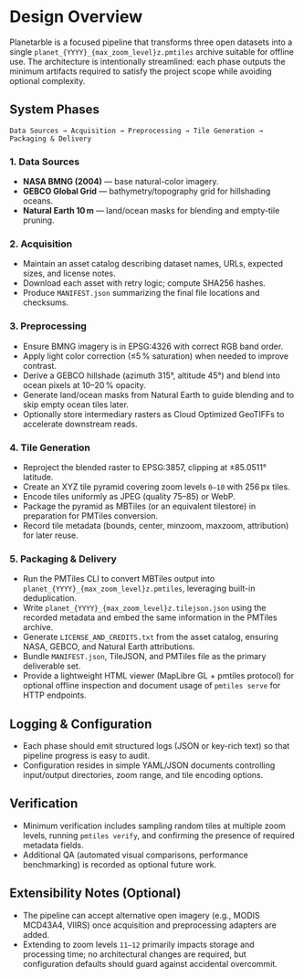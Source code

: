 # Design Overview

Planetarble is a focused pipeline that transforms three open datasets into a single `planet_{YYYY}_{max_zoom_level}z.pmtiles` archive suitable for offline use. The architecture is intentionally streamlined: each phase outputs the minimum artifacts required to satisfy the project scope while avoiding optional complexity.

## System Phases

```
Data Sources → Acquisition → Preprocessing → Tile Generation → Packaging & Delivery
```

### 1. Data Sources
- **NASA BMNG (2004)** — base natural-color imagery.
- **GEBCO Global Grid** — bathymetry/topography grid for hillshading oceans.
- **Natural Earth 10 m** — land/ocean masks for blending and empty-tile pruning.

### 2. Acquisition
- Maintain an asset catalog describing dataset names, URLs, expected sizes, and license notes.
- Download each asset with retry logic; compute SHA256 hashes.
- Produce `MANIFEST.json` summarizing the final file locations and checksums.

### 3. Preprocessing
- Ensure BMNG imagery is in EPSG:4326 with correct RGB band order.
- Apply light color correction (≤5 % saturation) when needed to improve contrast.
- Derive a GEBCO hillshade (azimuth 315°, altitude 45°) and blend into ocean pixels at 10–20 % opacity.
- Generate land/ocean masks from Natural Earth to guide blending and to skip empty ocean tiles later.
- Optionally store intermediary rasters as Cloud Optimized GeoTIFFs to accelerate downstream reads.

### 4. Tile Generation
- Reproject the blended raster to EPSG:3857, clipping at ±85.0511° latitude.
- Create an XYZ tile pyramid covering zoom levels `0–10` with 256 px tiles.
- Encode tiles uniformly as JPEG (quality 75–85) or WebP.
- Package the pyramid as MBTiles (or an equivalent tilestore) in preparation for PMTiles conversion.
- Record tile metadata (bounds, center, minzoom, maxzoom, attribution) for later reuse.

### 5. Packaging & Delivery
- Run the PMTiles CLI to convert MBTiles output into `planet_{YYYY}_{max_zoom_level}z.pmtiles`, leveraging built-in deduplication.
- Write `planet_{YYYY}_{max_zoom_level}z.tilejson.json` using the recorded metadata and embed the same information in the PMTiles archive.
- Generate `LICENSE_AND_CREDITS.txt` from the asset catalog, ensuring NASA, GEBCO, and Natural Earth attributions.
- Bundle `MANIFEST.json`, TileJSON, and PMTiles file as the primary deliverable set.
- Provide a lightweight HTML viewer (MapLibre GL + pmtiles protocol) for optional offline inspection and document usage of `pmtiles serve` for HTTP endpoints.

## Logging & Configuration
- Each phase should emit structured logs (JSON or key-rich text) so that pipeline progress is easy to audit.
- Configuration resides in simple YAML/JSON documents controlling input/output directories, zoom range, and tile encoding options.

## Verification
- Minimum verification includes sampling random tiles at multiple zoom levels, running `pmtiles verify`, and confirming the presence of required metadata fields.
- Additional QA (automated visual comparisons, performance benchmarking) is recorded as optional future work.

## Extensibility Notes (Optional)
- The pipeline can accept alternative open imagery (e.g., MODIS MCD43A4, VIIRS) once acquisition and preprocessing adapters are added.
- Extending to zoom levels `11–12` primarily impacts storage and processing time; no architectural changes are required, but configuration defaults should guard against accidental overcommit.
